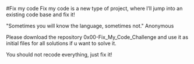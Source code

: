 #Fix my code
Fix my code is a new type of project, where I’ll jump into an existing code base and fix it!

"Sometimes you will know the language, sometimes not." Anonymous

Please download the repository 0x00-Fix_My_Code_Challenge and use it as initial files for all solutions if u want to solve it.

You should not recode everything, just fix it!
